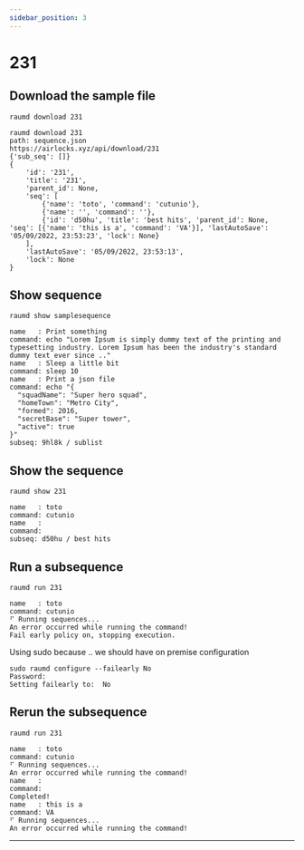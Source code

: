 ```yaml
---
sidebar_position: 3
---
```


# 231


## Download the sample file
```
raumd download 231 
```

```
raumd download 231
path: sequence.json
https://airlocks.xyz/api/download/231
{'sub_seq': []}
{
    'id': '231',
    'title': '231',
    'parent_id': None,
    'seq': [
        {'name': 'toto', 'command': 'cutunio'},
        {'name': '', 'command': ''},
        {'id': 'd50hu', 'title': 'best hits', 'parent_id': None, 'seq': [{'name': 'this is a', 'command': 'VA'}], 'lastAutoSave': '05/09/2022, 23:53:23', 'lock': None}
    ],
    'lastAutoSave': '05/09/2022, 23:53:13',
    'lock': None
}

```

## Show sequence
```
raumd show samplesequence 
```

```
name   : Print something 
command: echo "Lorem Ipsum is simply dummy text of the printing and typesetting industry. Lorem Ipsum has been the industry's standard dummy text ever since .."
name   : Sleep a little bit
command: sleep 10
name   : Print a json file 
command: echo "{
  "squadName": "Super hero squad",
  "homeTown": "Metro City",
  "formed": 2016,
  "secretBase": "Super tower",
  "active": true
}"
subseq: 9hl8k / sublist
```

## Show the sequence
```
raumd show 231
```

```
name   : toto
command: cutunio
name   : 
command: 
subseq: d50hu / best hits
```

## Run a subsequence
```
raumd run 231
```

```
name   : toto
command: cutunio
⠋ Running sequences...
An error occurred while running the command!
Fail early policy on, stopping execution.
```

Using sudo because .. we should have on premise configuration
```
sudo raumd configure --failearly No
Password:
Setting failearly to:  No
```

## Rerun the subsequence
```
raumd run 231
```

```
name   : toto
command: cutunio
⠋ Running sequences...
An error occurred while running the command!
name   : 
command: 
Completed!
name   : this is a
command: VA
⠋ Running sequences...
An error occurred while running the command!
```


---